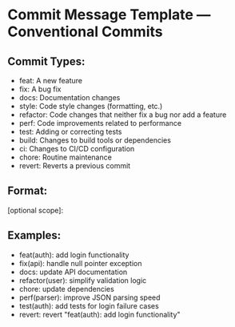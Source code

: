 # Commit Message Template — Conventional Commits

## Commit Types:
- feat: A new feature
- fix: A bug fix
- docs: Documentation changes
- style: Code style changes (formatting, etc.)
- refactor: Code changes that neither fix a bug nor add a feature
- perf: Code improvements related to performance
- test: Adding or correcting tests
- build: Changes to build tools or dependencies
- ci: Changes to CI/CD configuration
- chore: Routine maintenance
- revert: Reverts a previous commit

## Format:
<type>[optional scope]: <description>


## Examples:
- feat(auth): add login functionality
- fix(api): handle null pointer exception
- docs: update API documentation
- refactor(user): simplify validation logic
- chore: update dependencies
- perf(parser): improve JSON parsing speed
- test(auth): add tests for login failure cases
- revert: revert "feat(auth): add login functionality"
